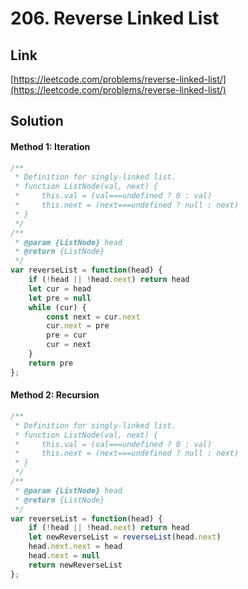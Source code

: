 # 206. Reverse Linked List

<a name="iI8EQ"></a>
## Link
[https://leetcode.com/problems/reverse-linked-list/](https://leetcode.com/problems/reverse-linked-list/)
<a name="yHdK3"></a>
## Solution
<a name="B1f3P"></a>
#### Method 1: Iteration
```javascript
/**
 * Definition for singly-linked list.
 * function ListNode(val, next) {
 *     this.val = (val===undefined ? 0 : val)
 *     this.next = (next===undefined ? null : next)
 * }
 */
/**
 * @param {ListNode} head
 * @return {ListNode}
 */
var reverseList = function(head) {
    if (!head || !head.next) return head
    let cur = head
    let pre = null
    while (cur) {
        const next = cur.next
        cur.next = pre
        pre = cur
        cur = next
    }
    return pre
};
```
<a name="jztS7"></a>
#### Method 2: Recursion
```javascript
/**
 * Definition for singly-linked list.
 * function ListNode(val, next) {
 *     this.val = (val===undefined ? 0 : val)
 *     this.next = (next===undefined ? null : next)
 * }
 */
/**
 * @param {ListNode} head
 * @return {ListNode}
 */
var reverseList = function(head) {
    if (!head || !head.next) return head
    let newReverseList = reverseList(head.next)
    head.next.next = head
    head.next = null
    return newReverseList
};
```


